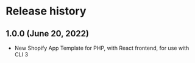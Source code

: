 # Release history

1.0.0 (June 20, 2022)
----------

* New Shopify App Template for PHP, with React frontend, for use with CLI 3

